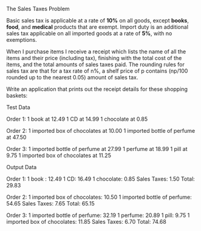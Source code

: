 The Sales Taxes Problem

Basic sales tax is applicable at a rate of **10%** on all goods, except **books**, **food**, and **medical** products 
that are exempt. Import duty is an additional sales tax applicable on all imported goods at a rate of **5%**, with no exemptions.

When I purchase items I receive a receipt which lists the name of all the items and their price (including tax), finishing with 
the total cost of the items, and the total amounts of sales taxes paid. The rounding rules for sales tax are that for a tax rate
of n%, a shelf price of p contains (np/100 rounded up to the nearest 0.05) amount of sales tax.

Write an application that prints out the receipt details for these shopping baskets:

Test Data

Order 1:
1 book at 12.49
1 CD at 14.99
1 chocolate at 0.85

Order 2:
1 imported box of chocolates at 10.00
1 imported bottle of perfume at 47.50

Order 3:
1 imported bottle of perfume at 27.99
1 perfume at 18.99
1 pill at 9.75
1 imported box of chocolates at 11.25

Output Data

Order 1:
1 book : 12.49
1 CD: 16.49
1 chocolate: 0.85
Sales Taxes: 1.50
Total: 29.83

Order 2:
1 imported box of chocolates: 10.50
1 imported bottle of perfume: 54.65
Sales Taxes: 7.65
Total: 65.15

Order 3:
1 imported bottle of perfume: 32.19
1 perfume: 20.89
1 pill: 9.75
1 imported box of chocolates: 11.85
Sales Taxes: 6.70
Total: 74.68

